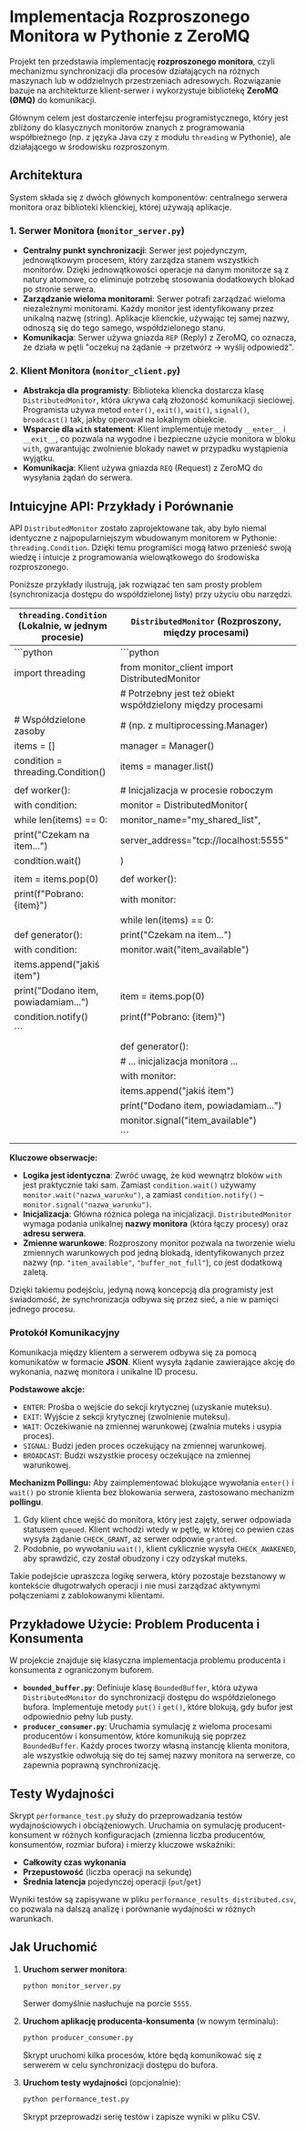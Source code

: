 # Implementacja Rozproszonego Monitora w Pythonie z ZeroMQ

Projekt ten przedstawia implementację **rozproszonego monitora**, czyli mechanizmu synchronizacji dla procesów działających na różnych maszynach lub w oddzielnych przestrzeniach adresowych. Rozwiązanie bazuje na architekturze klient-serwer i wykorzystuje bibliotekę **ZeroMQ (ØMQ)** do komunikacji.

Głównym celem jest dostarczenie interfejsu programistycznego, który jest zbliżony do klasycznych monitorów znanych z programowania współbieżnego (np. z języka Java czy z modułu `threading` w Pythonie), ale działającego w środowisku rozproszonym.

## Architektura

System składa się z dwóch głównych komponentów: centralnego serwera monitora oraz biblioteki klienckiej, której używają aplikacje.

### 1. Serwer Monitora (`monitor_server.py`)

- **Centralny punkt synchronizacji**: Serwer jest pojedynczym, jednowątkowym procesem, który zarządza stanem wszystkich monitorów. Dzięki jednowątkowości operacje na danym monitorze są z natury atomowe, co eliminuje potrzebę stosowania dodatkowych blokad po stronie serwera.
- **Zarządzanie wieloma monitorami**: Serwer potrafi zarządzać wieloma niezależnymi monitorami. Każdy monitor jest identyfikowany przez unikalną nazwę (string). Aplikacje klienckie, używając tej samej nazwy, odnoszą się do tego samego, współdzielonego stanu.
- **Komunikacja**: Serwer używa gniazda `REP` (Reply) z ZeroMQ, co oznacza, że działa w pętli "oczekuj na żądanie -> przetwórz -> wyślij odpowiedź".

### 2. Klient Monitora (`monitor_client.py`)

- **Abstrakcja dla programisty**: Biblioteka kliencka dostarcza klasę `DistributedMonitor`, która ukrywa całą złożoność komunikacji sieciowej. Programista używa metod `enter()`, `exit()`, `wait()`, `signal()`, `broadcast()` tak, jakby operował na lokalnym obiekcie.
- **Wsparcie dla `with` statement**: Klient implementuje metody `__enter__` i `__exit__`, co pozwala na wygodne i bezpieczne użycie monitora w bloku `with`, gwarantując zwolnienie blokady nawet w przypadku wystąpienia wyjątku.
- **Komunikacja**: Klient używa gniazda `REQ` (Request) z ZeroMQ do wysyłania żądań do serwera.

## Intuicyjne API: Przykłady i Porównanie

API `DistributedMonitor` zostało zaprojektowane tak, aby było niemal identyczne z najpopularniejszym wbudowanym monitorem w Pythonie: `threading.Condition`. Dzięki temu programiści mogą łatwo przenieść swoją wiedzę i intuicje z programowania wielowątkowego do środowiska rozproszonego.

Poniższe przykłady ilustrują, jak rozwiązać ten sam prosty problem (synchronizacja dostępu do współdzielonej listy) przy użyciu obu narzędzi.

| `threading.Condition` (Lokalnie, w jednym procesie) | `DistributedMonitor` (Rozproszony, między procesami) |
| --------------------------------------------------- | ------------------------------------------------------ |
| ```python                                           | ```python                                              |
| import threading                                    | from monitor_client import DistributedMonitor          |
|                                                     | # Potrzebny jest też obiekt współdzielony między procesami |
| # Współdzielone zasoby                                | # (np. z multiprocessing.Manager)                      |
| items = []                                          | manager = Manager()                                    |
| condition = threading.Condition()                   | items = manager.list()                                 |
|                                                     |                                                        |
| def worker():                                       | # Inicjalizacja w procesie roboczym                    |
|     with condition:                                 | monitor = DistributedMonitor(                          |
|         while len(items) == 0:                      |     monitor_name="my_shared_list",                     |
|             print("Czekam na item...")              |     server_address="tcp://localhost:5555"              |
|             condition.wait()                        | )                                                      |
|                                                     |                                                        |
|         item = items.pop(0)                         | def worker():                                          |
|         print(f"Pobrano: {item}")                   |     with monitor:                                      |
|                                                     |         while len(items) == 0:                         |
| def generator():                                    |             print("Czekam na item...")                 |
|     with condition:                                 |             monitor.wait("item_available")             |
|         items.append("jakiś item")                  |                                                        |
|         print("Dodano item, powiadamiam...")        |         item = items.pop(0)                            |
|         condition.notify()                          |         print(f"Pobrano: {item}")                      |
| ```                                                 |                                                        |
|                                                     | def generator():                                       |
|                                                     |     # ... inicjalizacja monitora ...                   |
|                                                     |     with monitor:                                      |
|                                                     |         items.append("jakiś item")                     |
|                                                     |         print("Dodano item, powiadamiam...")           |
|                                                     |         monitor.signal("item_available")               |
|                                                     | ```                                                    |

**Kluczowe obserwacje:**

- **Logika jest identyczna**: Zwróć uwagę, że kod wewnątrz bloków `with` jest praktycznie taki sam. Zamiast `condition.wait()` używamy `monitor.wait("nazwa_warunku")`, a zamiast `condition.notify()` – `monitor.signal("nazwa_warunku")`.
- **Inicjalizacja**: Główna różnica polega na inicjalizacji. `DistributedMonitor` wymaga podania unikalnej **nazwy monitora** (która łączy procesy) oraz **adresu serwera**.
- **Zmienne warunkowe**: Rozproszony monitor pozwala na tworzenie wielu zmiennych warunkowych pod jedną blokadą, identyfikowanych przez nazwy (np. `"item_available"`, `"buffer_not_full"`), co jest dodatkową zaletą.

Dzięki takiemu podejściu, jedyną nową koncepcją dla programisty jest świadomość, że synchronizacja odbywa się przez sieć, a nie w pamięci jednego procesu.

### Protokół Komunikacyjny

Komunikacja między klientem a serwerem odbywa się za pomocą komunikatów w formacie **JSON**. Klient wysyła żądanie zawierające akcję do wykonania, nazwę monitora i unikalne ID procesu.

**Podstawowe akcje:**
- `ENTER`: Prośba o wejście do sekcji krytycznej (uzyskanie muteksu).
- `EXIT`: Wyjście z sekcji krytycznej (zwolnienie muteksu).
- `WAIT`: Oczekiwanie na zmiennej warunkowej (zwalnia muteks i usypia proces).
- `SIGNAL`: Budzi jeden proces oczekujący na zmiennej warunkowej.
- `BROADCAST`: Budzi wszystkie procesy oczekujące na zmiennej warunkowej.

**Mechanizm Pollingu:**
Aby zaimplementować blokujące wywołania `enter()` i `wait()` po stronie klienta bez blokowania serwera, zastosowano mechanizm **pollingu**.
1.  Gdy klient chce wejść do monitora, który jest zajęty, serwer odpowiada statusem `queued`. Klient wchodzi wtedy w pętlę, w której co pewien czas wysyła żądanie `CHECK_GRANT`, aż serwer odpowie `granted`.
2.  Podobnie, po wywołaniu `wait()`, klient cyklicznie wysyła `CHECK_AWAKENED`, aby sprawdzić, czy został obudzony i czy odzyskał muteks.

Takie podejście upraszcza logikę serwera, który pozostaje bezstanowy w kontekście długotrwałych operacji i nie musi zarządzać aktywnymi połączeniami z zablokowanymi klientami.

## Przykładowe Użycie: Problem Producenta i Konsumenta

W projekcie znajduje się klasyczna implementacja problemu producenta i konsumenta z ograniczonym buforem.

- **`bounded_buffer.py`**: Definiuje klasę `BoundedBuffer`, która używa `DistributedMonitor` do synchronizacji dostępu do współdzielonego bufora. Implementuje metody `put()` i `get()`, które blokują, gdy bufor jest odpowiednio pełny lub pusty.
- **`producer_consumer.py`**: Uruchamia symulację z wieloma procesami producentów i konsumentów, które komunikują się poprzez `BoundedBuffer`. Każdy proces tworzy własną instancję klienta monitora, ale wszystkie odwołują się do tej samej nazwy monitora na serwerze, co zapewnia poprawną synchronizację.

## Testy Wydajności

Skrypt `performance_test.py` służy do przeprowadzania testów wydajnościowych i obciążeniowych. Uruchamia on symulację producent-konsument w różnych konfiguracjach (zmienna liczba producentów, konsumentów, rozmiar bufora) i mierzy kluczowe wskaźniki:
- **Całkowity czas wykonania**
- **Przepustowość** (liczba operacji na sekundę)
- **Średnia latencja** pojedynczej operacji (`put`/`get`)

Wyniki testów są zapisywane w pliku `performance_results_distributed.csv`, co pozwala na dalszą analizę i porównanie wydajności w różnych warunkach.

## Jak Uruchomić

1.  **Uruchom serwer monitora**:
    ```bash
    python monitor_server.py
    ```
    Serwer domyślnie nasłuchuje na porcie `5555`.

2.  **Uruchom aplikację producenta-konsumenta** (w nowym terminalu):
    ```bash
    python producer_consumer.py
    ```
    Skrypt uruchomi kilka procesów, które będą komunikować się z serwerem w celu synchronizacji dostępu do bufora.

3.  **Uruchom testy wydajności** (opcjonalnie):
    ```bash
    python performance_test.py
    ```
    Skrypt przeprowadzi serię testów i zapisze wyniki w pliku CSV.
